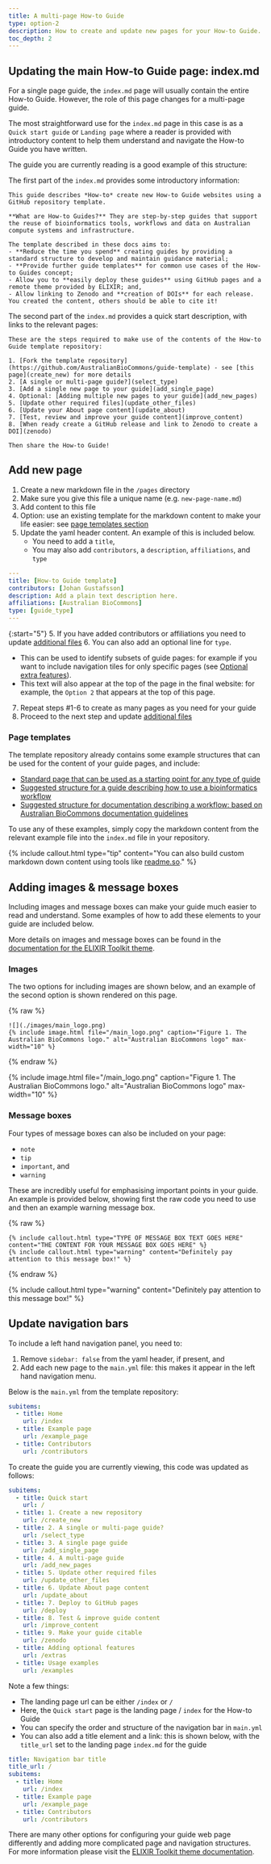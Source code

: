 ```yaml
---
title: A multi-page How-to Guide
type: option-2
description: How to create and update new pages for your How-to Guide.
toc_depth: 2
---
```



## Updating the main How-to Guide page: index.md

For a single page guide, the `index.md` page will usually contain the entire How-to Guide. However, the role of this page changes for a multi-page guide.

The most straightforward use for the `index.md` page in this case is as a `Quick start guide` or `Landing page` where a reader is provided with introductory content to help them understand and navigate the How-to Guide you have written. 

The guide you are currently reading is a good example of this structure:

The first part of the `index.md` provides some introductory information:

```
This guide describes *How-to* create new How-to Guide websites using a GitHub repository template. 

**What are How-to Guides?** They are step-by-step guides that support the reuse of bioinformatics tools, workflows and data on Australian compute systems and infrastructure.

The template described in these docs aims to:
- **Reduce the time you spend** creating guides by providing a standard structure to develop and maintain guidance material;
- **Provide further guide templates** for common use cases of the How-to Guides concept;
- Allow you to **easily deploy these guides** using GitHub pages and a remote theme provided by ELIXIR; and,
- Allow linking to Zenodo and **creation of DOIs** for each release. You created the content, others should be able to cite it!
```

The second part of the `index.md` provides a quick start description, with links to the relevant pages:

```
These are the steps required to make use of the contents of the How-to Guide template repository:

1. [Fork the template repository](https://github.com/AustralianBioCommons/guide-template) - see [this page](create_new) for more details
2. [A single or multi-page guide?](select_type)
3. [Add a single new page to your guide](add_single_page)
4. Optional: [Adding multiple new pages to your guide](add_new_pages)
5. [Update other required files](update_other_files)
6. [Update your About page content](update_about)
7. [Test, review and improve your guide content](improve_content)
8. [When ready create a GitHub release and link to Zenodo to create a DOI](zenodo)

Then share the How-to Guide!
```


## Add new page

1. Create a new markdown file in the `/pages` directory
2. Make sure you give this file a unique name (e.g. `new-page-name.md`)
3. Add content to this file 
4. Option: use an existing template for the markdown content to make your life easier: see [page templates section](#page-templates)
5. Update the yaml header content. An example of this is included below. 
   - You need to add a `title`, 
   - You may also add `contributors`, a `description`, `affiliations`, and `type`

```yaml
---
title: [How-to Guide template]
contributors: [Johan Gustafsson]
description: Add a plain text description here.
affiliations: [Australian BioCommons]
type: [guide_type]
---   
```

{:start="5"}
5. If you have added contributors or affiliations you need to update [additional files](update_other_files)
6. You can also add an optional line for `type`. 
   - This can be used to identify subsets of guide pages: for example if you want to include navigation tiles for only specific pages (see [Optional extra features](extras.md)).
   - This text will also appear at the top of the page in the final website: for example, the `Option 2` that appears at the top of this page.
7. Repeat steps #1-6 to create as many pages as you need for your guide
8. Proceed to the next step and update [additional files](update_other_files)


### Page templates

The template repository already contains some example structures that can be used for the content of your guide pages, and include:

- [Standard page that can be used as a starting point for any type of guide](https://australianbiocommons.github.io/guide-template/example_page)
- [Suggested structure for a guide describing how to use a bioinformatics workflow](https://australianbiocommons.github.io/guide-template/example_bioinformatics_workflow_page)
- [Suggested structure for documentation describing a workflow: based on Australian BioCommons documentation guidelines](https://australianbiocommons.github.io/guide-template/example_workflow_documentation_page)

To use any of these examples, simply copy the markdown content from the relevant example file into the `index.md` file in your repository.

{% include callout.html type="tip" content="You can also build custom markdown down content using tools like [readme.so](https://readme.so/)." %}


## Adding images & message boxes

Including images and message boxes can make your guide much easier to read and understand. Some examples of how to add these elements to your guide are included below.

More details on images and message boxes can be found in the [documentation for the ELIXIR Toolkit theme](https://elixir-belgium.github.io/elixir-toolkit-theme/markdown_cheat_sheet#message-boxes).


### Images

The two options for including images are shown below, and an example of the second option is shown rendered on this page.

{% raw %}
```
![](./images/main_logo.png)
{% include image.html file="/main_logo.png" caption="Figure 1. The Australian BioCommons logo." alt="Australian BioCommons logo" max-width="10" %}
```
{% endraw %}

{% include image.html file="/main_logo.png" caption="Figure 1. The Australian BioCommons logo." alt="Australian BioCommons logo" max-width="10" %}


### Message boxes

Four types of message boxes can also be included on your page: 
- `note`
- `tip`
- `important`, and
- `warning`

These are incredibly useful for emphasising important points in your guide.
An example is provided below, showing first the raw code you need to use and then an example warning message box.

{% raw %}
```
{% include callout.html type="TYPE OF MESSAGE BOX TEXT GOES HERE" content="THE CONTENT FOR YOUR MESSAGE BOX GOES HERE" %}
{% include callout.html type="warning" content="Definitely pay attention to this message box!" %}
```
{% endraw %}

{% include callout.html type="warning" content="Definitely pay attention to this message box!" %}


## Update navigation bars

To include a left hand navigation panel, you need to:

1. Remove `sidebar: false` from the yaml header, if present, and
2. Add each new page to the `main.yml` file: this makes it appear in the left hand navigation menu. 

Below is the `main.yml` from the template repository:

```yaml
subitems:
  - title: Home
    url: /index
  - title: Example page
    url: /example_page
  - title: Contributors
    url: /contributors
```

To create the guide you are currently viewing, this code was updated as follows:

```yaml
subitems:
  - title: Quick start
    url: /
  - title: 1. Create a new repository
    url: /create_new
  - title: 2. A single or multi-page guide?
    url: /select_type
  - title: 3. A single page guide
    url: /add_single_page
  - title: 4. A multi-page guide
    url: /add_new_pages
  - title: 5. Update other required files
    url: /update_other_files
  - title: 6. Update About page content
    url: /update_about
  - title: 7. Deploy to GitHub pages
    url: /deploy
  - title: 8. Test & improve guide content
    url: /improve_content
  - title: 9. Make your guide citable
    url: /zenodo
  - title: Adding optional features
    url: /extras
  - title: Usage examples
    url: /examples
```

Note a few things:
- The landing page url can be either `/index` or `/`
- Here, the `Quick start` page is the landing page / `index` for the How-to Guide
- You can specify the order and structure of the navigation bar in `main.yml`
- You can also add a title element and a link: this is shown below, with the `title_url` set to the landing page `index.md` for the guide

```yaml
title: Navigation bar title
title_url: /
subitems:
  - title: Home
    url: /index
  - title: Example page
    url: /example_page
  - title: Contributors
    url: /contributors
```

There are many other options for configuring your guide web page differently and adding more complicated page and navigation structures. For more information please visit the [ELIXIR Toolkit theme documentation](https://elixir-belgium.github.io/elixir-toolkit-theme/).

